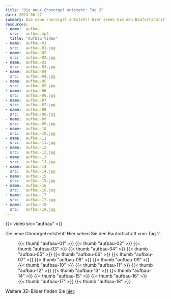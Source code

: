 ```yaml
---
title: "Die neue Chororgel entsteht: Tag 2"
date: 2023-06-27
summary: Die neue Chororgel entsteht! Hier sehen Sie den Baufortschritt vom Tag 2.
resources:
- name:  aufbau
  src:   aufbau.mp4
  title: "Aufbau Video"
- name:  aufbau-01
  src:   aufbau-01.jpg
- name:  aufbau-02
  src:   aufbau-02.jpg
- name:  aufbau-03
  src:   aufbau-03.jpg
- name:  aufbau-04
  src:   aufbau-04.jpg
- name:  aufbau-05
  src:   aufbau-05.jpg
- name:  aufbau-06
  src:   aufbau-06.jpg
- name:  aufbau-07
  src:   aufbau-07.jpg
- name:  aufbau-08
  src:   aufbau-08.jpg
- name:  aufbau-09
  src:   aufbau-09.jpg
- name:  aufbau-10
  src:   aufbau-10.jpg
- name:  aufbau-11
  src:   aufbau-11.jpg
- name:  aufbau-12
  src:   aufbau-12.jpg
- name:  aufbau-13
  src:   aufbau-13.jpg
- name:  aufbau-14
  src:   aufbau-14.jpg
- name:  aufbau-15
  src:   aufbau-15.jpg
- name:  aufbau-16
  src:   aufbau-16.jpg
- name:  aufbau-17
  src:   aufbau-17.jpg
- name:  aufbau-18
  src:   aufbau-18.jpg
---
```


{{< video src="aufbau" >}}

Die neue Chororgel entsteht! Hier sehen Sie den Baufortschritt vom Tag 2.

<figure class="gallery">

{{< thumb "aufbau-01" >}}
{{< thumb "aufbau-02" >}}
{{< thumb "aufbau-03" >}}
{{< thumb "aufbau-04" >}}
{{< thumb "aufbau-05" >}}
{{< thumb "aufbau-06" >}}
{{< thumb "aufbau-07" >}}
{{< thumb "aufbau-08" >}}
{{< thumb "aufbau-09" >}}
{{< thumb "aufbau-10" >}}
{{< thumb "aufbau-11" >}}
{{< thumb "aufbau-12" >}}
{{< thumb "aufbau-13" >}}
{{< thumb "aufbau-14" >}}
{{< thumb "aufbau-15" >}}
{{< thumb "aufbau-16" >}}
{{< thumb "aufbau-17" >}}
{{< thumb "aufbau-18" >}}

</figure>

Weitere 3D-Bilder finden Sie [hier](https://gopro.com/v/WlyK1KNoBB8Wn).